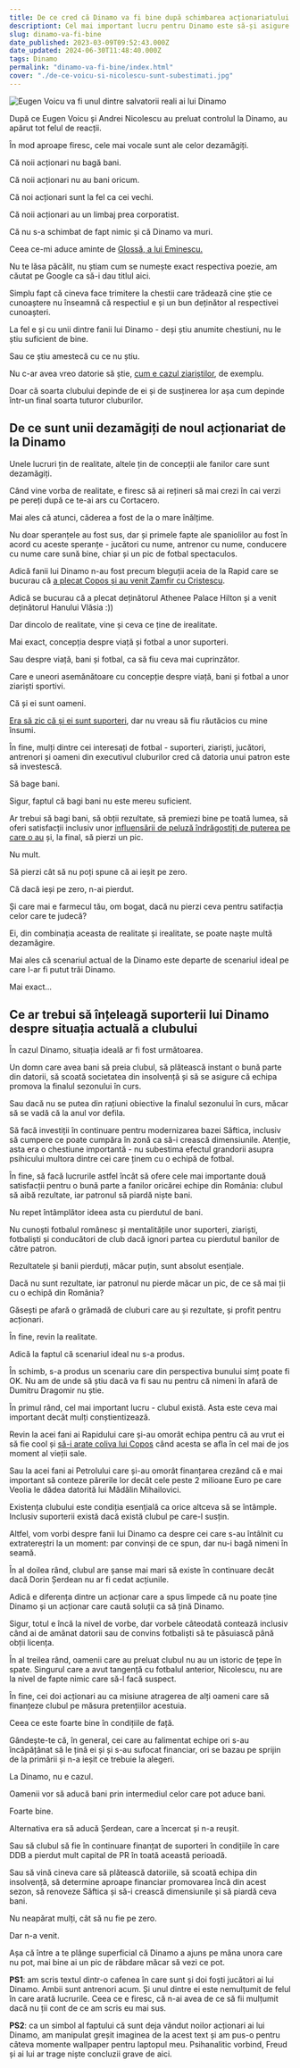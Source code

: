 ```yaml
---
title: De ce cred că Dinamo va fi bine după schimbarea acționariatului
descriptiont: Cel mai important lucru pentru Dinamo este să-și asigure existența. Să nu dispară. Fără această condiție, totul este inutil. Inclusiv statutul de suporter al lui Dinamo
slug: dinamo-va-fi-bine
date_published: 2023-03-09T09:52:43.000Z
date_updated: 2024-06-30T11:48:40.000Z
tags: Dinamo
permalink: "dinamo-va-fi-bine/index.html"
cover: "./de-ce-voicu-si-nicolescu-sunt-subestimati.jpg"
---
```


![Eugen Voicu va fi unul dintre salvatorii reali ai lui Dinamo](./de-ce-voicu-si-nicolescu-sunt-subestimati.jpg)

După ce Eugen Voicu și Andrei Nicolescu au preluat controlul la Dinamo, au apărut tot felul de reacții.

În mod aproape firesc, cele mai vocale sunt ale celor dezamăgiți.

Că noii acționari nu bagă bani.

Că noii acționari nu au bani oricum.

Că noi acționari sunt la fel ca cei vechi.

Că noii acționari au un limbaj prea corporatist.

Că nu s-a schimbat de fapt nimic și că Dinamo va muri.

Ceea ce-mi aduce aminte de [Glossă, a lui Eminescu.](https://ro.wikisource.org/wiki/Glossă)

Nu te lăsa păcălit, nu știam cum se numește exact respectiva poezie, am căutat pe Google ca să-i dau titlul aici.

Simplu fapt că cineva face trimitere la chestii care trădează cine știe ce cunoaștere nu înseamnă că respectiul e și un bun deținător al respectivei cunoașteri.

La fel e și cu unii dintre fanii lui Dinamo - deși știu anumite chestiuni, nu le știu suficient de bine.

Sau ce știu amestecă cu ce nu știu.

Nu c-ar avea vreo datorie să știe, [cum e cazul ziariștilor](https://www.cameravar.ro/de-ce-tipa-vali-moraru-invitati/), de exemplu.

Doar că soarta clubului depinde de ei și de susținerea lor așa cum depinde într-un final soarta tuturor cluburilor.

## De ce sunt unii dezamăgiți de noul acționariat de la Dinamo

Unele lucruri țin de realitate, altele țin de concepții ale fanilor care sunt dezamăgiți.

Când vine vorba de realitate, e firesc să ai rețineri să mai crezi în cai verzi pe pereți după ce te-ai ars cu Cortacero.

Mai ales că atunci, căderea a fost de la o mare înălțime.

Nu doar speranțele au fost sus, dar și primele fapte ale spaniolilor au fost în acord cu aceste speranțe - jucători cu nume, antrenor cu nume, conducere cu nume care sună bine, chiar și un pic de fotbal spectaculos.

Adică fanii lui Dinamo n-au fost precum bleguții aceia de la Rapid care se bucurau că [a plecat Copos și au venit Zamfir cu Cristescu](https://www.digisport.ro/fotbal/liga-1/s-au-semnat-actele-sefi-noi-la-rapid-dupa-20-de-ani-zamfir-si-cristescu-au-preluat-clubul-60610).

Adică se bucurau că a plecat deținătorul Athenee Palace Hilton și a venit deținătorul Hanului Vlăsia :))

Dar dincolo de realitate, vine și ceva ce ține de irealitate.

Mai exact, concepția despre viață și fotbal a unor suporteri.

Sau despre viață, bani și fotbal, ca să fiu ceva mai cuprinzător.

Care e uneori asemănătoare cu concepție despre viață, bani și fotbal a unor ziariști sportivi.

Că și ei sunt oameni.

[Era să zic că și ei sunt suporteri](https://www.cameravar.ro/relatii-ziaristi-oameni-din-fotbal), dar nu vreau să fiu răutăcios cu mine însumi.

În fine, mulți dintre cei interesați de fotbal - suporteri, ziariști, jucători, antrenori și oameni din executivul cluburilor cred că datoria unui patron este să investescă.

Să bage bani.

Sigur, faptul că bagi bani nu este mereu suficient.

Ar trebui să bagi bani, să obții rezultate, să premiezi bine pe toată lumea, să oferi satisfacții inclusiv unor [influensării de peluză îndrăgostiți de puterea pe care o au](https://www.cameravar.ro/fani-nocivi-petrolul) și, la final, să pierzi un pic.

Nu mult.

Să pierzi cât să nu poți spune că ai ieșit pe zero.

Că dacă ieși pe zero, n-ai pierdut.

Și care mai e farmecul tău, om bogat, dacă nu pierzi ceva pentru satifacția celor care te judecă?

Ei, din combinația aceasta de realitate și irealitate, se poate naște multă dezamăgire.

Mai ales că scenariul actual de la Dinamo este departe de scenariul ideal pe care l-ar fi putut trăi Dinamo.

Mai exact...

## Ce ar trebui să înțeleagă suporterii lui Dinamo despre situația actuală a clubului

În cazul Dinamo, situația ideală ar fi fost următoarea.

Un domn care avea bani să preia clubul, să plătească instant o bună parte din datorii, să scoată societatea din insolvență și să se asigure că echipa promova la finalul sezonului în curs.

Sau dacă nu se putea din rațiuni obiective la finalul sezonului în curs, măcar să se vadă că la anul vor defila.

Să facă investiții în continuare pentru modernizarea bazei Săftica, inclusiv să cumpere ce poate cumpăra în zonă ca să-i crească dimensiunile. Atenție, asta era o chestiune importantă - nu subestima efectul grandorii asupra psihicului multora dintre cei care ținem cu o echipă de fotbal.

În fine, să facă lucrurile astfel încât să ofere cele mai importante două satisfacții pentru o bună parte a fanilor oricărei echipe din România: clubul să aibă rezultate, iar patronul să piardă niște bani.

Nu repet întâmplător ideea asta cu pierdutul de bani.

Nu cunoști fotbalul românesc și mentalitățile unor suporteri, ziariști, fotbaliști și conducători de club dacă ignori partea cu pierdutul banilor de către patron.

Rezultatele și banii pierduți, măcar puțin, sunt absolut esențiale.

Dacă nu sunt rezultate, iar patronul nu pierde măcar un pic, de ce să mai ții cu o echipă din România?

Găsești pe afară o grămadă de cluburi care au și rezultate, și profit pentru acționari.

În fine, revin la realitate.

Adică la faptul că scenariul ideal nu s-a produs.

În schimb, s-a produs un scenariu care din perspectiva bunului simț poate fi OK. Nu am de unde să știu dacă va fi sau nu pentru că nimeni în afară de Dumitru Dragomir nu știe.

În primul rând, cel mai important lucru - clubul există. Asta este ceva mai important decât mulți conștientizează.

Revin la acei fani ai Rapidului care și-au omorât echipa pentru că au vrut ei să fie cool și [să-i arate coliva lui Copos](https://www.digisport.ro/fotbal/liga-1/video-surpriza-la-iccj-fanii-au-venit-cu-coliva-si-au-cerut-inchisoare-pentru-copos-53258) când acesta se afla în cel mai de jos moment al vieții sale.

Sau la acei fani ai Petrolului care și-au omorât finanțarea crezând că e mai important să conteze părerile lor decât cele peste 2 milioane Euro pe care Veolia le dădea datorită lui Mădălin Mihailovici.

Existența clubului este condiția esențială ca orice altceva să se întâmple. Inclusiv suporterii există dacă există clubul pe care-l susțin.

Altfel, vom vorbi despre fanii lui Dinamo ca despre cei care s-au întâlnit cu extratereștri la un moment: par convinși de ce spun, dar nu-i bagă nimeni în seamă.

În al doilea rând, clubul are șanse mai mari să existe în continuare decât dacă Dorin Șerdean nu ar fi cedat acțiunile.

Adică e diferența dintre un acționar care a spus limpede că nu poate ține Dinamo și un acționar care caută soluții ca să țină Dinamo.

Sigur, totul e încă la nivel de vorbe, dar vorbele câteodată contează inclusiv când ai de amânat datorii sau de convins fotbaliști să te păsuiască până obții licența.

În al treilea rând, oamenii care au preluat clubul nu au un istoric de țepe în spate. Singurul care a avut tangență cu fotbalul anterior, Nicolescu, nu are la nivel de fapte nimic care să-l facă suspect.

În fine, cei doi acționari au ca misiune atragerea de alți oameni care să finanțeze clubul pe măsura pretențiilor acestuia.

Ceea ce este foarte bine în condițiile de față.

Gândește-te că, în general, cei care au falimentat echipe ori s-au încăpățânat să le țină ei și și s-au sufocat financiar, ori se bazau pe sprijin de la primării și n-a ieșit ce trebuie la alegeri.

La Dinamo, nu e cazul.

Oamenii vor să aducă bani prin intermediul celor care pot aduce bani.

Foarte bine.

Alternativa era să aducă Șerdean, care a încercat și n-a reușit.

Sau să clubul să fie în continuare finanțat de suporteri în condițiile în care DDB a pierdut mult capital de PR în toată această perioadă.

Sau să vină cineva care să plătească datoriile, să scoată echipa din insolvență, să determine aproape financiar promovarea încă din acest sezon, să renoveze Săftica și să-i crească dimensiunile și să piardă ceva bani.

Nu neapărat mulți, cât să nu fie pe zero.

Dar n-a venit.

Așa că între a te plânge superficial că Dinamo a ajuns pe mâna unora care nu pot, mai bine ai un pic de răbdare măcar să vezi ce pot.

**PS1**: am scris textul dintr-o cafenea în care sunt și doi foști jucători ai lui Dinamo. Ambii sunt antrenori acum. Și unul dintre ei este nemulțumit de felul în care arată lucrurile. Ceea ce e firesc, că n-ai avea de ce să fii mulțumit dacă nu ții cont de ce am scris eu mai sus.

**PS2**: ca un simbol al faptului că sunt deja vândut noilor acționari ai lui Dinamo, am manipulat greșit imaginea de la acest text și am pus-o pentru câteva momente wallpaper pentru laptopul meu. Psihanalitic vorbind, Freud și ai lui ar trage niște concluzii grave de aici.
